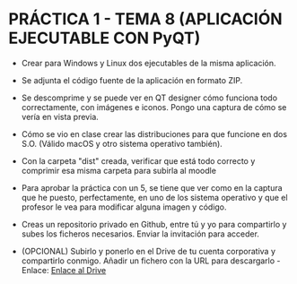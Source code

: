 # PRÁCTICA 1 - TEMA 8 (APLICACIÓN EJECUTABLE CON PyQT)

- Crear para Windows y Linux dos ejecutables de la misma aplicación.
- Se adjunta el código fuente de la aplicación en formato ZIP.
- Se descomprime y se puede ver en QT designer cómo funciona todo correctamente, con imágenes e iconos. Pongo una captura de cómo se vería en vista previa.

- Cómo se vio en clase crear las distribuciones para que funcione en dos S.O. (Válido macOS y otro sistema operativo también).
- Con la carpeta "dist" creada, verificar que está todo correcto y comprimir esa misma carpeta para subirla al moodle
- Para aprobar la práctica con un 5, se tiene que ver como en la captura que he puesto, perfectamente, en uno de los sistema operativo y que el profesor le vea para modificar alguna imagen y código.
- Creas un repositorio privado en Github, entre tú y yo para compartirlo y subes los ficheros necesarios. Enviar la invitación para acceder.
- (OPCIONAL) Subirlo y ponerlo en el Drive de tu cuenta corporativa y compartirlo conmigo. Añadir un fichero con la URL para descargarlo - Enlace: [Enlace al Drive](https://drive.google.com/file/d/1GnCTHB4Z3K_FHP6j1vqSldCAyEwj8EZR/view?usp=share_link)